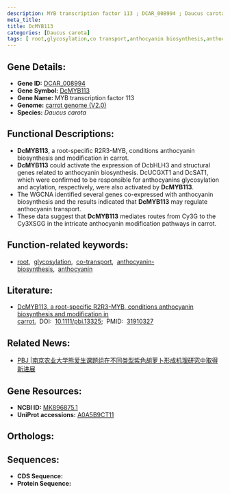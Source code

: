 ```yaml
---
description: MYB transcription factor 113 ; DCAR_008994 ; Daucus carota
meta_title:
title: DcMYB113
categories: [Daucus carota]
tags: [ root,glycosylation,co transport,anthocyanin biosynthesis,anthocyanin ]
---
```


## Gene Details:
- **Gene ID:** [DCAR_008994]()
- **Gene Symbol:** <u>DcMYB113</u>
- **Gene Name:** MYB transcription factor 113
- **Genome:** [carrot genome (V2.0)]()
- **Species:** *Daucus carota*

## Functional Descriptions:
   - **DcMYB113**, a root-specific R2R3-MYB, conditions anthocyanin biosynthesis and modification in carrot.
   - **DcMYB113** could activate the expression of DcbHLH3 and structural genes related to anthocyanin biosynthesis. DcUCGXT1 and DcSAT1, which were confirmed to be responsible for anthocyanins glycosylation and acylation, respectively, were also activated by **DcMYB113**.
   - The WGCNA identified several genes co-expressed with anthocyanin biosynthesis and the results indicated that **DcMYB113** may regulate anthocyanin transport.
   - These data suggest that **DcMYB113** mediates routes from Cy3G to the Cy3XSGG in the intricate anthocyanin modification pathways in carrot.

## Function-related keywords:
   - [root](/tags/root/),&nbsp;&nbsp;[glycosylation](/tags/glycosylation/),&nbsp;&nbsp;[co-transport](/tags/co-transport/),&nbsp;&nbsp;[anthocyanin-biosynthesis](/tags/anthocyanin-biosynthesis/),&nbsp;&nbsp;[anthocyanin](/tags/anthocyanin/)

## Literature:
   - [DcMYB113, a root-specific R2R3-MYB, conditions anthocyanin biosynthesis and modification in carrot.](https://doi.org/10.1111/pbi.13325)&nbsp;&nbsp;DOI:&nbsp;&nbsp;[10.1111/pbi.13325](https://doi.org/10.1111/pbi.13325);&nbsp;&nbsp;PMID:&nbsp;&nbsp;[31910327](https://pubmed.ncbi.nlm.nih.gov/31910327/)

## Related News:
   - [PBJ |南京农业大学熊爱生课题组在不同类型紫色胡萝卜形成机理研究中取得新进展](https://mp.weixin.qq.com/s?__biz=Mzg3MDEwNDEyMg==&mid=2247486860&idx=1&sn=6193f44b68387de5e8243a562a72055d&chksm=ce93a0d9f9e429cf6c1b046a0e9bb2da1573e78ddf86b8955f450cd260e0d39beec98b95ae44&scene=27#wechat_redirect)

## Gene Resources:
- **NCBI ID:**  [MK896875.1](https://www.ncbi.nlm.nih.gov/gene/?term=MK896875.1)
- **UniProt accessions:**  [A0A5B9CT11](https://www.uniprot.org/uniprotkb/A0A5B9CT11/entry)

## Orthologs:

## Sequences:
- **CDS Sequence:**
- **Protein Sequence:**
